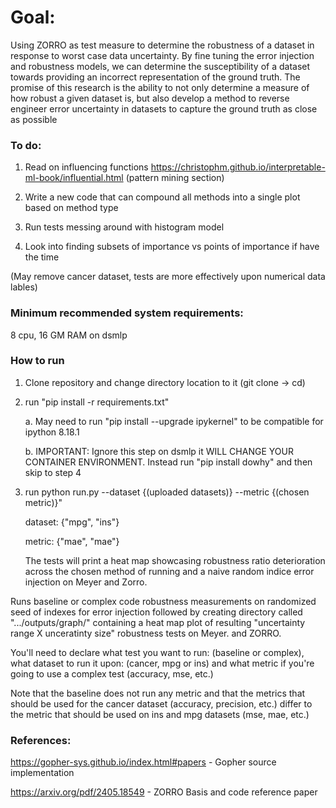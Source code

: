 # Goal:
Using ZORRO as test measure to determine the robustness of a dataset in response to worst case data uncertainty. By fine tuning the error injection and robustness models, we can determine the susceptibility of a dataset towards providing an incorrect representation of the ground truth. The promise of this research is the ability to not only determine a measure of how robust a given dataset is, but also develop a method to reverse engineer error uncertainty in datasets to capture the ground truth as close as possible


### To do:

1. Read on influencing functions https://christophm.github.io/interpretable-ml-book/influential.html (pattern mining section)

2. Write a new code that can compound all methods into a single plot based on method type

3. Run tests messing around with histogram model

4. Look into finding subsets of importance vs points of importance if have the time

(May remove cancer dataset, tests are more effectively upon numerical data lables)

### Minimum recommended system requirements: 
8 cpu, 16 GM RAM on dsmlp

### How to run 
1. Clone repository and change directory location to it (git clone -> cd)
   
2. run "pip install -r requirements.txt"

   a. May need to run "pip install --upgrade ipykernel" to be compatible for ipython 8.18.1

   b. IMPORTANT: Ignore this step on dsmlp it WILL CHANGE YOUR CONTAINER ENVIRONMENT. Instead run "pip install dowhy" and then skip to step 4
   
3. run  python run.py --dataset {(uploaded datasets)} --metric {(chosen metric)}"
   

      dataset: {"mpg", "ins"}

      metric: {"mae", "mae"}


   The tests will print a heat map showcasing robustness ratio deterioration across the chosen method of running and a naive random indice error injection on Meyer and Zorro.

Runs baseline or complex code robustness measurements on randomized seed of indexes for error injection followed by creating directory called ".../outputs/graph/" containing a heat map plot of resulting "uncertainty range X unceratinty size" robustness tests on Meyer. and ZORRO.

You'll need to declare what test you want to run: (baseline or complex), what dataset to run it upon: (cancer, mpg or ins) and what metric if you're going to use a complex test (accuracy, mse, etc.)

Note that the baseline does not run any metric and that the metrics that should be used for the cancer dataset (accuracy, precision, etc.) differ to the metric that should be used on ins and mpg datasets (mse, mae, etc.)


### References:
https://gopher-sys.github.io/index.html#papers - Gopher source implementation

https://arxiv.org/pdf/2405.18549 - ZORRO Basis and code reference paper




